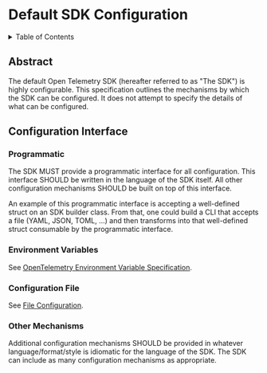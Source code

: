 # Default SDK Configuration

<details>
<summary>Table of Contents</summary>

<!-- toc -->

- [Abstract](#abstract)
- [Configuration Interface](#configuration-interface)
  * [Programmatic](#programmatic)
  * [Environment Variables](#environment-variables)
  * [Configuration File](#configuration-file)
  * [Other Mechanisms](#other-mechanisms)

<!-- tocstop -->

</details>

## Abstract

The default Open Telemetry SDK (hereafter referred to as "The SDK")
is highly configurable. This specification outlines the mechanisms by
which the SDK can be configured. It does
not attempt to specify the details of what can be configured.

## Configuration Interface

### Programmatic

The SDK MUST provide a programmatic interface for all configuration.
This interface SHOULD be written in the language of the SDK itself.
All other configuration mechanisms SHOULD be built on top of this interface.

An example of this programmatic interface is accepting a well-defined
struct on an SDK builder class. From that, one could build a CLI that accepts a
file (YAML, JSON, TOML, ...) and then transforms into that well-defined struct
consumable by the programmatic interface.

### Environment Variables

See [OpenTelemetry Environment Variable Specification](./sdk-environment-variables.md).

### Configuration File

See [File Configuration](./file-configuration.md).

### Other Mechanisms

Additional configuration mechanisms SHOULD be provided in whatever
language/format/style is idiomatic for the language of the SDK. The
SDK can include as many configuration mechanisms as appropriate.
